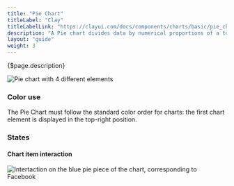 ```yaml
---
title: "Pie Chart"
titleLabel: "Clay"
titleLabelLink: "https://clayui.com/docs/components/charts/basic/pie_chart.html"
description: "A Pie chart divides data by numerical proportions of a total value (always 100%)."
layout: "guide"
weight: 3
---
```


<div class="page-description">{$page.description}</div>

![Pie chart with 4 different elements](../../../images/ChartPie.png)

### Color use

The Pie Chart must follow the standard color order for charts: the first chart element is displayed in the top-right position.

### States

#### Chart item interaction
![Intertaction on the blue pie piece of the chart, corresponding to Facebook](../../../images/ChartPieItemSel.png)
